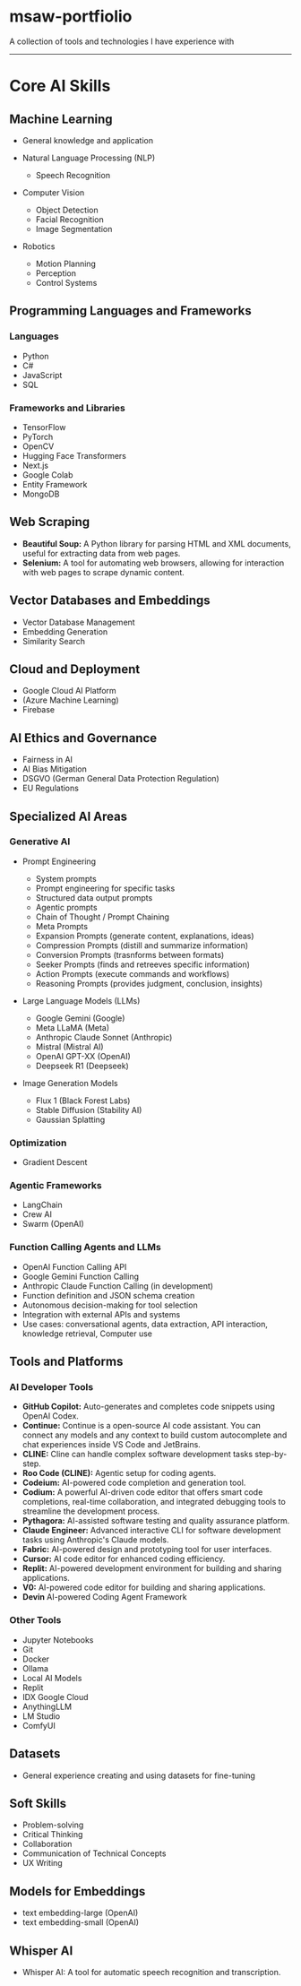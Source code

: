 # msaw-portfiolio

A collection of tools and technologies I have experience with

---

# Core AI Skills

## Machine Learning

- General knowledge and application
- Natural Language Processing (NLP)

   - Speech Recognition

- Computer Vision

   - Object Detection
   - Facial Recognition
   - Image Segmentation

- Robotics

   - Motion Planning
   - Perception
   - Control Systems

## Programming Languages and Frameworks

### Languages

- Python
- C#
- JavaScript
- SQL

### Frameworks and Libraries

- TensorFlow
- PyTorch
- OpenCV
- Hugging Face Transformers
- Next.js
- Google Colab
- Entity Framework
- MongoDB

## Web Scraping

- **Beautiful Soup:** A Python library for parsing HTML and XML documents, useful for extracting data from web pages.
- **Selenium:** A tool for automating web browsers, allowing for interaction with web pages to scrape dynamic content.

## Vector Databases and Embeddings

- Vector Database Management
- Embedding Generation
- Similarity Search

## Cloud and Deployment

- Google Cloud AI Platform
- (Azure Machine Learning)
- Firebase

## AI Ethics and Governance

- Fairness in AI
- AI Bias Mitigation
- DSGVO (German General Data Protection Regulation)
- EU Regulations

## Specialized AI Areas

### Generative AI

- Prompt Engineering

   - System prompts
   - Prompt engineering for specific tasks
   - Structured data output prompts
   - Agentic prompts
   - Chain of Thought / Prompt Chaining
   - Meta Prompts
   - Expansion Prompts (generate content, explanations, ideas)
   - Compression Prompts (distill and summarize information)
   - Conversion Prompts (trasnforms between formats)
   - Seeker Prompts (finds and retreeves specific information)
   - Action Prompts (execute commands and workflows)
   - Reasoning Prompts (provides judgment, conclusion, insights)

- Large Language Models (LLMs)

   - Google Gemini (Google)
   - Meta LLaMA (Meta)
   - Anthropic Claude Sonnet (Anthropic)
   - Mistral (Mistral AI)
   - OpenAI GPT-XX (OpenAI)
   - Deepseek R1 (Deepseek)

- Image Generation Models

   - Flux 1 (Black Forest Labs)
   - Stable Diffusion (Stability AI)
   - Gaussian Splatting

### Optimization

- Gradient Descent

### Agentic Frameworks

- LangChain
- Crew AI
- Swarm (OpenAI)

### Function Calling Agents and LLMs

- OpenAI Function Calling API
- Google Gemini Function Calling
- Anthropic Claude Function Calling (in development)
- Function definition and JSON schema creation
- Autonomous decision-making for tool selection
- Integration with external APIs and systems
- Use cases: conversational agents, data extraction, API interaction, knowledge retrieval, Computer use

## Tools and Platforms

### AI Developer Tools

- **GitHub Copilot:** Auto-generates and completes code snippets using OpenAI Codex.
- **Continue:** Continue is a open-source AI code assistant. You can connect any models and any context to build custom autocomplete and chat experiences inside VS Code and JetBrains.
- **CLINE:** Cline can handle complex software development tasks step-by-step.
- **Roo Code (CLINE):** Agentic setup for coding agents.
- **Codeium:** AI-powered code completion and generation tool.
- **Codium:** A powerful AI-driven code editor that offers smart code completions, real-time collaboration, and integrated debugging tools to streamline the development process.
- **Pythagora:** AI-assisted software testing and quality assurance platform.
- **Claude Engineer:** Advanced interactive CLI for software development tasks using Anthropic's Claude models.
- **Fabric:** AI-powered design and prototyping tool for user interfaces.
- **Cursor:** AI code editor for enhanced coding efficiency.
- **Replit:** AI-powered development environment for building and sharing applications.
- **V0:** AI-powered code editor for building and sharing applications.
- **Devin** AI-powered Coding Agent Framework

### Other Tools

- Jupyter Notebooks
- Git
- Docker
- Ollama
- Local AI Models
- Replit
- IDX Google Cloud
- AnythingLLM
- LM Studio
- ComfyUI

## Datasets

- General experience creating and using datasets for fine-tuning

## Soft Skills

- Problem-solving
- Critical Thinking
- Collaboration
- Communication of Technical Concepts
- UX Writing

## Models for Embeddings

- text embedding-large (OpenAI)
- text embedding-small (OpenAI)

## Whisper AI

- Whisper AI: A tool for automatic speech recognition and transcription.
